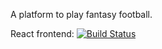 A platform to play fantasy football.

React frontend: [![Build Status](https://travis-ci.org/TommasoAmici/fantacalcio.svg?branch=master)](https://travis-ci.org/TommasoAmici/fantacalcio)
